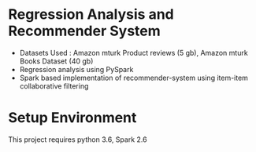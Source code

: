 # Regression Analysis and Recommender System

- Datasets Used : 
                  Amazon mturk Product reviews (5 gb), Amazon mturk Books Dataset (40 gb)
- Regression analysis using PySpark
- Spark based implementation of recommender-system using item-item collaborative filtering

# Setup Environment

This project requires python 3.6, Spark 2.6


